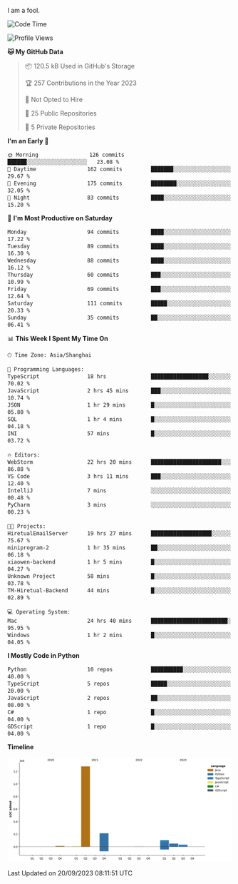 I am a fool.

<!--START_SECTION:waka-->
![Code Time](http://img.shields.io/badge/Code%20Time-719%20hrs%2052%20mins-blue)

![Profile Views](http://img.shields.io/badge/Profile%20Views-0-blue)

**🐱 My GitHub Data** 

> 📦 120.5 kB Used in GitHub's Storage 
 > 
> 🏆 257 Contributions in the Year 2023
 > 
> 🚫 Not Opted to Hire
 > 
> 📜 25 Public Repositories 
 > 
> 🔑 5 Private Repositories 
 > 
**I'm an Early 🐤** 

```text
🌞 Morning                126 commits         ██████░░░░░░░░░░░░░░░░░░░   23.08 % 
🌆 Daytime                162 commits         ███████░░░░░░░░░░░░░░░░░░   29.67 % 
🌃 Evening                175 commits         ████████░░░░░░░░░░░░░░░░░   32.05 % 
🌙 Night                  83 commits          ████░░░░░░░░░░░░░░░░░░░░░   15.20 % 
```
📅 **I'm Most Productive on Saturday** 

```text
Monday                   94 commits          ████░░░░░░░░░░░░░░░░░░░░░   17.22 % 
Tuesday                  89 commits          ████░░░░░░░░░░░░░░░░░░░░░   16.30 % 
Wednesday                88 commits          ████░░░░░░░░░░░░░░░░░░░░░   16.12 % 
Thursday                 60 commits          ███░░░░░░░░░░░░░░░░░░░░░░   10.99 % 
Friday                   69 commits          ███░░░░░░░░░░░░░░░░░░░░░░   12.64 % 
Saturday                 111 commits         █████░░░░░░░░░░░░░░░░░░░░   20.33 % 
Sunday                   35 commits          ██░░░░░░░░░░░░░░░░░░░░░░░   06.41 % 
```


📊 **This Week I Spent My Time On** 

```text
🕑︎ Time Zone: Asia/Shanghai

💬 Programming Languages: 
TypeScript               18 hrs              ██████████████████░░░░░░░   70.02 % 
JavaScript               2 hrs 45 mins       ███░░░░░░░░░░░░░░░░░░░░░░   10.74 % 
JSON                     1 hr 29 mins        █░░░░░░░░░░░░░░░░░░░░░░░░   05.80 % 
SQL                      1 hr 4 mins         █░░░░░░░░░░░░░░░░░░░░░░░░   04.18 % 
INI                      57 mins             █░░░░░░░░░░░░░░░░░░░░░░░░   03.72 % 

🔥 Editors: 
WebStorm                 22 hrs 20 mins      ██████████████████████░░░   86.88 % 
VS Code                  3 hrs 11 mins       ███░░░░░░░░░░░░░░░░░░░░░░   12.40 % 
IntelliJ                 7 mins              ░░░░░░░░░░░░░░░░░░░░░░░░░   00.48 % 
PyCharm                  3 mins              ░░░░░░░░░░░░░░░░░░░░░░░░░   00.23 % 

🐱‍💻 Projects: 
HiretualEmailServer      19 hrs 27 mins      ███████████████████░░░░░░   75.67 % 
miniprogram-2            1 hr 35 mins        ██░░░░░░░░░░░░░░░░░░░░░░░   06.18 % 
xiaowen-backend          1 hr 5 mins         █░░░░░░░░░░░░░░░░░░░░░░░░   04.27 % 
Unknown Project          58 mins             █░░░░░░░░░░░░░░░░░░░░░░░░   03.78 % 
TM-Hiretual-Backend      44 mins             █░░░░░░░░░░░░░░░░░░░░░░░░   02.89 % 

💻 Operating System: 
Mac                      24 hrs 40 mins      ████████████████████████░   95.95 % 
Windows                  1 hr 2 mins         █░░░░░░░░░░░░░░░░░░░░░░░░   04.05 % 
```

**I Mostly Code in Python** 

```text
Python                   10 repos            ██████████░░░░░░░░░░░░░░░   40.00 % 
TypeScript               5 repos             █████░░░░░░░░░░░░░░░░░░░░   20.00 % 
JavaScript               2 repos             ██░░░░░░░░░░░░░░░░░░░░░░░   08.00 % 
C#                       1 repo              █░░░░░░░░░░░░░░░░░░░░░░░░   04.00 % 
GDScript                 1 repo              █░░░░░░░░░░░░░░░░░░░░░░░░   04.00 % 
```



**Timeline**

![Lines of Code chart](https://raw.githubusercontent.com/VeejaLiu/VeejaLiu/master/assets/bar_graph.png)


 Last Updated on 20/09/2023 08:11:51 UTC
<!--END_SECTION:waka-->
